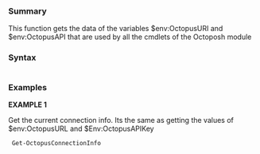 ﻿### Summary

This function gets the data of the variables $env:OctopusURI and $env:OctopusAPI that are used by all the cmdlets of the Octoposh module
### Syntax
``` powershell

``` 

### Examples 

**EXAMPLE 1**

Get the current connection info. Its the same as getting the values of $env:OctopusURL and $Env:OctopusAPIKey

``` powershell 
 Get-OctopusConnectionInfo
``` 

